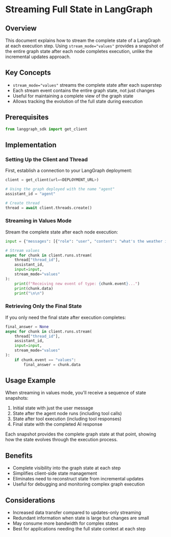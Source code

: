 # Streaming Full State in LangGraph

## Overview
This document explains how to stream the complete state of a LangGraph at each execution step. Using `stream_mode="values"` provides a snapshot of the entire graph state after each node completes execution, unlike the incremental updates approach.

## Key Concepts
- `stream_mode="values"` streams the complete state after each superstep
- Each stream event contains the entire graph state, not just changes
- Useful for maintaining a complete view of the graph state
- Allows tracking the evolution of the full state during execution

## Prerequisites
```python
from langgraph_sdk import get_client
```

## Implementation

### Setting Up the Client and Thread
First, establish a connection to your LangGraph deployment:

```python
client = get_client(url=<DEPLOYMENT_URL>)

# Using the graph deployed with the name "agent"
assistant_id = "agent"

# Create thread
thread = await client.threads.create()
```

### Streaming in Values Mode
Stream the complete state after each node execution:

```python
input = {"messages": [{"role": "user", "content": "what's the weather in la"}]}

# Stream values
async for chunk in client.runs.stream(
    thread["thread_id"],
    assistant_id, 
    input=input,
    stream_mode="values"
):
    print(f"Receiving new event of type: {chunk.event}...")
    print(chunk.data)
    print("\n\n")
```

### Retrieving Only the Final State
If you only need the final state after execution completes:

```python
final_answer = None
async for chunk in client.runs.stream(
    thread["thread_id"],
    assistant_id,
    input=input,
    stream_mode="values"
):
    if chunk.event == "values":
        final_answer = chunk.data
```

## Usage Example
When streaming in values mode, you'll receive a sequence of state snapshots:

1. Initial state with just the user message
2. State after the agent node runs (including tool calls)
3. State after tool execution (including tool responses)
4. Final state with the completed AI response

Each snapshot provides the complete graph state at that point, showing how the state evolves through the execution process.

## Benefits
- Complete visibility into the graph state at each step
- Simplifies client-side state management
- Eliminates need to reconstruct state from incremental updates
- Useful for debugging and monitoring complex graph execution

## Considerations
- Increased data transfer compared to updates-only streaming
- Redundant information when state is large but changes are small
- May consume more bandwidth for complex states
- Best for applications needing the full state context at each step
